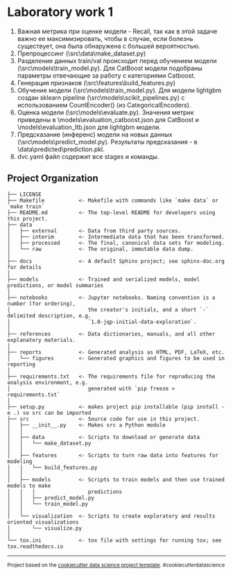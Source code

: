 Laboratory work 1
==============================

1. Важная метрика при оценке модели - Recall, так как в этой задаче важно ее максимизировать, чтобы в случае, если болезнь существует, она была обнаружена с большей вероятностью.
2. Препроцессинг (\src\data\make_dataset.py)
3. Разделение данных train/val происходит перед обучением модели (\src\models\train_model.py). Для CatBoost модели подобраны параметры отвечающие за работу с категориями Catboost.
4. Генерация признаков (\src\features\build_features.py)
5. Обучение модели (\src\models\train_model.py). Для модели lightgbm создан sklearn pipeline (\src\models\scikit_pipelines.py) с использованием CountEncoder() (из CategoricalEncoders).
6. Оценка модели (\src\models\evaluate.py). Значения метрик приведены в \models\evaluation_catboost.json для CatBoost и \models\evaluation_ltb.json для lightgbm модели.
7. Предсказание (инференс) модели на новых данных (\src\models\predict_model.py). Результаты предсказания - в \data\predicted\prediction.pkl.
8. dvc.yaml файл содержит все stages и команды.

Project Organization
------------

    ├── LICENSE
    ├── Makefile           <- Makefile with commands like `make data` or `make train`
    ├── README.md          <- The top-level README for developers using this project.
    ├── data
    │   ├── external       <- Data from third party sources.
    │   ├── interim        <- Intermediate data that has been transformed.
    │   ├── processed      <- The final, canonical data sets for modeling.
    │   └── raw            <- The original, immutable data dump.
    │
    ├── docs               <- A default Sphinx project; see sphinx-doc.org for details
    │
    ├── models             <- Trained and serialized models, model predictions, or model summaries
    │
    ├── notebooks          <- Jupyter notebooks. Naming convention is a number (for ordering),
    │                         the creator's initials, and a short `-` delimited description, e.g.
    │                         `1.0-jqp-initial-data-exploration`.
    │
    ├── references         <- Data dictionaries, manuals, and all other explanatory materials.
    │
    ├── reports            <- Generated analysis as HTML, PDF, LaTeX, etc.
    │   └── figures        <- Generated graphics and figures to be used in reporting
    │
    ├── requirements.txt   <- The requirements file for reproducing the analysis environment, e.g.
    │                         generated with `pip freeze > requirements.txt`
    │
    ├── setup.py           <- makes project pip installable (pip install -e .) so src can be imported
    ├── src                <- Source code for use in this project.
    │   ├── __init__.py    <- Makes src a Python module
    │   │
    │   ├── data           <- Scripts to download or generate data
    │   │   └── make_dataset.py
    │   │
    │   ├── features       <- Scripts to turn raw data into features for modeling
    │   │   └── build_features.py
    │   │
    │   ├── models         <- Scripts to train models and then use trained models to make
    │   │   │                 predictions
    │   │   ├── predict_model.py
    │   │   └── train_model.py
    │   │
    │   └── visualization  <- Scripts to create exploratory and results oriented visualizations
    │       └── visualize.py
    │
    └── tox.ini            <- tox file with settings for running tox; see tox.readthedocs.io


--------

<p><small>Project based on the <a target="_blank" href="https://drivendata.github.io/cookiecutter-data-science/">cookiecutter data science project template</a>. #cookiecutterdatascience</small></p>
